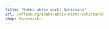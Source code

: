 ```yaml
---
title: "Edeka aktiv markt Schirmann"
url: /offenburg/edeka-aktiv-markt-schirmann/
shop: Supermarkt
---
```

